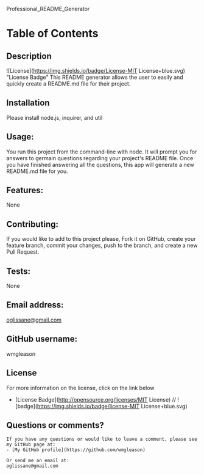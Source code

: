 
   Professional_README_Generator
  # Table of Contents
  ## Description
  ![License](https://img.shields.io/badge/License-MIT License+blue.svg) "License Badge"
  This README generator allows the user to easily and quickly create a README.md file for their project.
  ## Installation
  Please install node.js, inquirer, and util
  ## Usage:
  You run this project from the command-line with node. It will prompt you for answers to germain questions regarding your project's README file. Once you have finished answering all the questions, this app will generate a new README.md file for you.
  ## Features:
  None
  ## Contributing:
  If you would like to add to this project please, Fork it on GitHub, create your feature branch, commit your changes, push to the branch, and create a new Pull Request.
  ## Tests:
  None
  ## Email address:
  oglissane@gmail.com
  ## GitHub username:
  wmgleason
  ## License
  For more information on the license, click on the link below
  - [License Badge](http://opensource.org/licenses/MIT License)
  // ![badge](https://img.shields.io/badge/license-MIT License+blue.svg)

  ## Questions or comments?
    If you have any questions or would like to leave a comment, please see my GitHub page at:
    - [My GitHub profile](https://github.com/wmgleason)
  
    Or send me an email at:
    oglissane@gmail.com
    